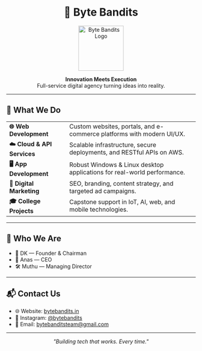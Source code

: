 
<h1 align="center">🚀 Byte Bandits</h1>

<p align="center">
  <img src="https://bytebandits.in/images/BB.png" alt="Byte Bandits Logo" width="120" />
</p>

<p align="center">
  <b>Innovation Meets Execution</b><br>
  Full-service digital agency turning ideas into reality.
</p>

---

<h2>💼 What We Do</h2>

<table>
  <tr>
    <td><strong>🌐 Web Development</strong></td>
    <td>Custom websites, portals, and e-commerce platforms with modern UI/UX.</td>
  </tr>
  <tr>
    <td><strong>☁️ Cloud & API Services</strong></td>
    <td>Scalable infrastructure, secure deployments, and RESTful APIs on AWS.</td>
  </tr>
  <tr>
    <td><strong>🖥️ App Development</strong></td>
    <td>Robust Windows & Linux desktop applications for real-world performance.</td>
  </tr>
  <tr>
    <td><strong>📢 Digital Marketing</strong></td>
    <td>SEO, branding, content strategy, and targeted ad campaigns.</td>
  </tr>
  <tr>
    <td><strong>🎓 College Projects</strong></td>
    <td>Capstone support in IoT, AI, web, and mobile technologies.</td>
  </tr>
</table>

---

<h2>📍 Who We Are</h2>

- 🧠 DK — Founder & Chairman  
- 🎯 Anas — CEO  
- 🛠️ Muthu — Managing Director

---

<h2>📬 Contact Us</h2>

- 🌐 Website: [bytebandits.in](https://bytebandits.in)
- 📸 Instagram: [@bytebandits](https://instagram.com/bytebandits)
- 📧 Email: <a href="mailto:bytebanditsteam@gmail.com">bytebanditsteam@gmail.com</a>

---

<p align="center">
  <i>"Building tech that works. Every time."</i>
</p>
